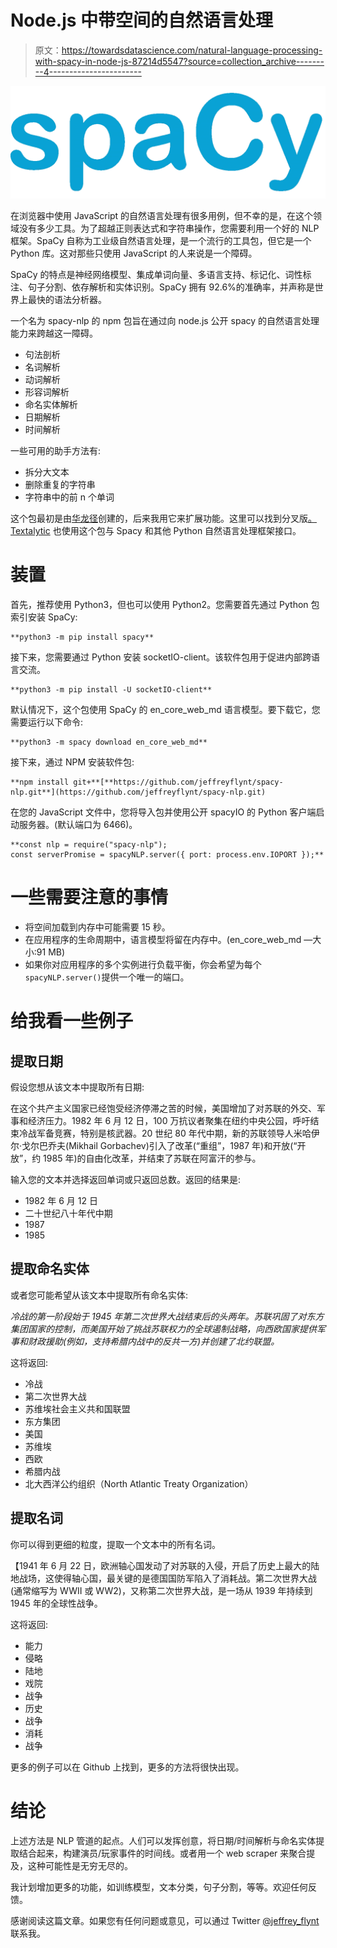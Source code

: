 # Node.js 中带空间的自然语言处理

> 原文：<https://towardsdatascience.com/natural-language-processing-with-spacy-in-node-js-87214d5547?source=collection_archive---------4----------------------->

![](img/1193e3a30234021e2b1c4b23e4b96ce7.png)

在浏览器中使用 JavaScript 的自然语言处理有很多用例，但不幸的是，在这个领域没有多少工具。为了超越正则表达式和字符串操作，您需要利用一个好的 NLP 框架。SpaCy 自称为工业级自然语言处理，是一个流行的工具包，但它是一个 Python 库。这对那些只使用 JavaScript 的人来说是一个障碍。

SpaCy 的特点是神经网络模型、集成单词向量、多语言支持、标记化、词性标注、句子分割、依存解析和实体识别。SpaCy 拥有 92.6%的准确率，并声称是世界上最快的语法分析器。

一个名为 spacy-nlp 的 npm 包旨在通过向 node.js 公开 spacy 的自然语言处理能力来跨越这一障碍。

*   句法剖析
*   名词解析
*   动词解析
*   形容词解析
*   命名实体解析
*   日期解析
*   时间解析

一些可用的助手方法有:

*   拆分大文本
*   删除重复的字符串
*   字符串中的前 n 个单词

这个包最初是由[华龙径](https://github.com/kengz)创建的，后来我用它来扩展功能。这里可以找到分叉版[。](https://github.com/jeffreyflynt/spacy-nlp) [Textalytic](https://www.textalytic.com) 也使用这个包与 Spacy 和其他 Python 自然语言处理框架接口。

# 装置

首先，推荐使用 Python3，但也可以使用 Python2。您需要首先通过 Python 包索引安装 SpaCy:

```
**python3 -m pip install spacy**
```

接下来，您需要通过 Python 安装 socketIO-client。该软件包用于促进内部跨语言交流。

```
**python3 -m pip install -U socketIO-client**
```

默认情况下，这个包使用 SpaCy 的 en_core_web_md 语言模型。要下载它，您需要运行以下命令:

```
**python3 -m spacy download en_core_web_md**
```

接下来，通过 NPM 安装软件包:

```
**npm install git+**[**https://github.com/jeffreyflynt/spacy-nlp.git**](https://github.com/jeffreyflynt/spacy-nlp.git)
```

在您的 JavaScript 文件中，您将导入包并使用公开 spacyIO 的 Python 客户端启动服务器。(默认端口为 6466)。

```
**const nlp = require("spacy-nlp");
const serverPromise = spacyNLP.server({ port: process.env.IOPORT });**
```

# 一些需要注意的事情

*   将空间加载到内存中可能需要 15 秒。
*   在应用程序的生命周期中，语言模型将留在内存中。(en_core_web_md —大小:91 MB)
*   如果你对应用程序的多个实例进行负载平衡，你会希望为每个`spacyNLP.server()`提供一个唯一的端口。

# 给我看一些例子

## 提取日期

假设您想从该文本中提取所有日期:

在这个共产主义国家已经饱受经济停滞之苦的时候，美国增加了对苏联的外交、军事和经济压力。1982 年 6 月 12 日，100 万抗议者聚集在纽约中央公园，呼吁结束冷战军备竞赛，特别是核武器。20 世纪 80 年代中期，新的苏联领导人米哈伊尔·戈尔巴乔夫(Mikhail Gorbachev)引入了改革(“重组”，1987 年)和开放(“开放”，约 1985 年)的自由化改革，并结束了苏联在阿富汗的参与。

输入您的文本并选择返回单词或只返回总数。返回的结果是:

*   1982 年 6 月 12 日
*   二十世纪八十年代中期
*   1987
*   1985

## 提取命名实体

或者您可能希望从该文本中提取所有命名实体:

*冷战的第一阶段始于 1945 年第二次世界大战结束后的头两年。苏联巩固了对东方集团国家的控制，而美国开始了挑战苏联权力的全球遏制战略，向西欧国家提供军事和财政援助(例如，支持希腊内战中的反共一方)并创建了北约联盟。*

这将返回:

*   冷战
*   第二次世界大战
*   苏维埃社会主义共和国联盟
*   东方集团
*   美国
*   苏维埃
*   西欧
*   希腊内战
*   北大西洋公约组织（North Atlantic Treaty Organization）

## 提取名词

你可以得到更细的粒度，提取一个文本中的所有名词。

【1941 年 6 月 22 日，欧洲轴心国发动了对苏联的入侵，开启了历史上最大的陆地战场，这使得轴心国，最关键的是德国国防军陷入了消耗战。第二次世界大战(通常缩写为 WWII 或 WW2)，又称第二次世界大战，是一场从 1939 年持续到 1945 年的全球性战争。

这将返回:

*   能力
*   侵略
*   陆地
*   戏院
*   战争
*   历史
*   战争
*   消耗
*   战争

更多的例子可以在 Github 上找到，更多的方法将很快出现。

# 结论

上述方法是 NLP 管道的起点。人们可以发挥创意，将日期/时间解析与命名实体提取结合起来，构建演员/玩家事件的时间线。或者用一个 web scraper 来聚合提及，这种可能性是无穷无尽的。

我计划增加更多的功能，如训练模型，文本分类，句子分割，等等。欢迎任何反馈。

感谢阅读这篇文章。如果您有任何问题或意见，可以通过 Twitter [@jeffrey_flynt](https://twitter.com/jeffrey_flynt) 联系我。